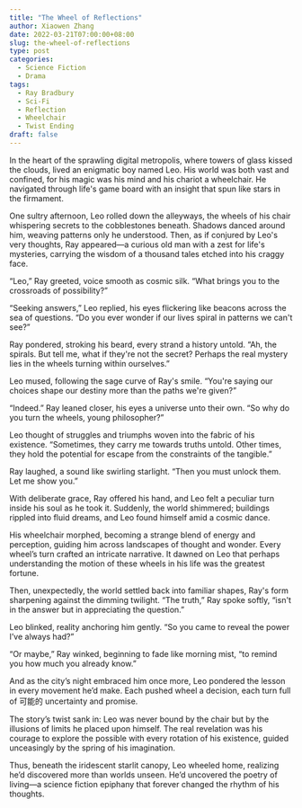 ```yaml
---
title: "The Wheel of Reflections"
author: Xiaowen Zhang
date: 2022-03-21T07:00:00+08:00
slug: the-wheel-of-reflections
type: post
categories:
  - Science Fiction
  - Drama
tags:
  - Ray Bradbury
  - Sci-Fi
  - Reflection
  - Wheelchair
  - Twist Ending
draft: false
---
```


In the heart of the sprawling digital metropolis, where towers of glass kissed the clouds, lived an enigmatic boy named Leo. His world was both vast and confined, for his magic was his mind and his chariot a wheelchair. He navigated through life's game board with an insight that spun like stars in the firmament.

One sultry afternoon, Leo rolled down the alleyways, the wheels of his chair whispering secrets to the cobblestones beneath. Shadows danced around him, weaving patterns only he understood. Then, as if conjured by Leo's very thoughts, Ray appeared—a curious old man with a zest for life's mysteries, carrying the wisdom of a thousand tales etched into his craggy face.

“Leo,” Ray greeted, voice smooth as cosmic silk. “What brings you to the crossroads of possibility?”

“Seeking answers,” Leo replied, his eyes flickering like beacons across the sea of questions. “Do you ever wonder if our lives spiral in patterns we can't see?”

Ray pondered, stroking his beard, every strand a history untold. “Ah, the spirals. But tell me, what if they're not the secret? Perhaps the real mystery lies in the wheels turning within ourselves.”

Leo mused, following the sage curve of Ray's smile. “You're saying our choices shape our destiny more than the paths we're given?”

“Indeed.” Ray leaned closer, his eyes a universe unto their own. “So why do you turn the wheels, young philosopher?”

Leo thought of struggles and triumphs woven into the fabric of his existence. “Sometimes, they carry me towards truths untold. Other times, they hold the potential for escape from the constraints of the tangible.”

Ray laughed, a sound like swirling starlight. “Then you must unlock them. Let me show you.”

With deliberate grace, Ray offered his hand, and Leo felt a peculiar turn inside his soul as he took it. Suddenly, the world shimmered; buildings rippled into fluid dreams, and Leo found himself amid a cosmic dance.

His wheelchair morphed, becoming a strange blend of energy and perception, guiding him across landscapes of thought and wonder. Every wheel’s turn crafted an intricate narrative. It dawned on Leo that perhaps understanding the motion of these wheels in his life was the greatest fortune.

Then, unexpectedly, the world settled back into familiar shapes, Ray's form sharpening against the dimming twilight. “The truth,” Ray spoke softly, “isn't in the answer but in appreciating the question.”

Leo blinked, reality anchoring him gently. “So you came to reveal the power I’ve always had?”

“Or maybe,” Ray winked, beginning to fade like morning mist, “to remind you how much you already know.”

And as the city’s night embraced him once more, Leo pondered the lesson in every movement he’d make. Each pushed wheel a decision, each turn full of 可能的 uncertainty and promise.

The story’s twist sank in: Leo was never bound by the chair but by the illusions of limits he placed upon himself. The real revelation was his courage to explore the possible with every rotation of his existence, guided unceasingly by the spring of his imagination.

Thus, beneath the iridescent starlit canopy, Leo wheeled home, realizing he’d discovered more than worlds unseen. He’d uncovered the poetry of living—a science fiction epiphany that forever changed the rhythm of his thoughts.